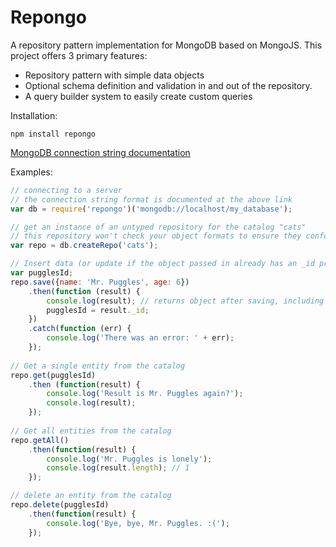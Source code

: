 # Repongo
A repository pattern implementation for MongoDB based on MongoJS. This project offers 3 primary features:
- Repository pattern with simple data objects
- Optional schema definition and validation in and out of the repository.
- A query builder system to easily create custom queries

Installation:
```
npm install repongo
```

[MongoDB connection string documentation](http://docs.mongodb.org/manual/reference/connection-string/)

Examples:
```JavaScript
// connecting to a server
// the connection string format is documented at the above link
var db = require('repongo')('mongodb://localhost/my_database');

// get an instance of an untyped repository for the catalog "cats"
// this repository won't check your object formats to ensure they conform to a specific schema
var repo = db.createRepo('cats');

// Insert data (or update if the object passed in already has an _id property)
var pugglesId;
repo.save({name: 'Mr. Puggles', age: 6})
    .then(function (result) {
        console.log(result); // returns object after saving, including an _id property with the Mongo PK
        pugglesId = result._id;
    })
    .catch(function (err) {
        console.log('There was an error: ' + err);
    });
    
// Get a single entity from the catalog
repo.get(pugglesId)
    .then (function(result) {
        console.log('Result is Mr. Puggles again?');
        console.log(result);
    });
    
// Get all entities from the catalog
repo.getAll()
    .then(function(result) {
        console.log('Mr. Puggles is lonely');
        console.log(result.length); // 1
    });

// delete an entity from the catalog
repo.delete(pugglesId)
    .then(function(result) {
        console.log('Bye, bye, Mr. Puggles. :(');
    });
```
